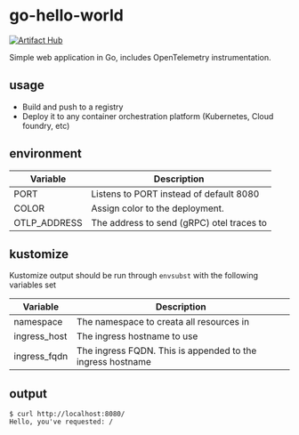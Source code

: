 # go-hello-world

[![Artifact Hub](https://img.shields.io/endpoint?url=https://artifacthub.io/badge/repository/loafoe)](https://artifacthub.io/packages/search?repo=loafoe)

Simple web application in Go, includes OpenTelemetry instrumentation.

## usage

* Build and push to a registry
* Deploy it to any container orchestration platform (Kubernetes, Cloud foundry, etc)

## environment

| Variable | Description                             |
|----------|-----------------------------------------|
| PORT     | Listens to PORT instead of default 8080 |
| COLOR    | Assign color to the deployment.         |
| OTLP_ADDRESS | The address to send (gRPC) otel traces to |

## kustomize

Kustomize output should be run through `envsubst` with the following variables set

| Variable | Description |
|----------|-------------|
| namespace| The namespace to creata all resources in |
| ingress_host | The ingress hostname to use |
| ingress_fqdn | The ingress FQDN. This is appended to the ingress hostname |


## output

```
$ curl http://localhost:8080/
Hello, you've requested: /
```
